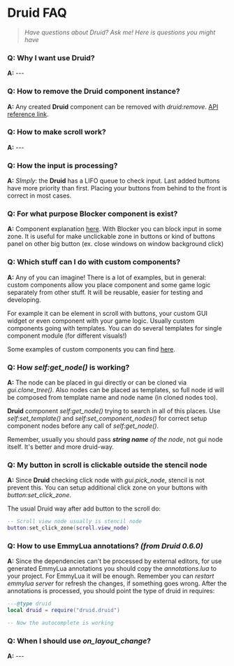 
# Druid FAQ

>_Have questions about Druid? Ask me!_
> _Here is questions you might have_

### Q: Why I want use Druid?
**A:** ---


### Q: How to remove the Druid component instance?
**A:** Any created **Druid** component can be removed with _druid:remove_. [API reference link](https://insality.github.io/druid/modules/druid_instance.html#druid:remove).


### Q: How to make scroll work?
**A:** ---


### Q: How the input is processing?
**A:**
*SImply*: the **Druid** has a LIFO queue to check input. Last added buttons have more priority than first. Placing your buttons from behind to the front is correct in most cases.


### Q: For what purpose Blocker component is exist?
**A:** Component explanation [here](https://github.com/Insality/druid/blob/master/docs_md/01-components.md#notes-2). 
With Blocker you can block input in some zone. It is useful for make unclickable zone in buttons or kind of buttons panel on other big button (ex. close windows on window background click)


### Q: Which stuff can I do with custom components?
**A:** Any of you can imagine! There is a lot of examples, but in general: custom components allow you place component and some game logic separately from other stuff. It will be reusable, easier for testing and developing.

For example it can be element in scroll with buttons, your custom GUI widget or even component with your game logic. Usually custom components going with templates. You can do several templates for single component module (for different visuals!)

Some examples of custom components you can find [here](https://github.com/Insality/druid-assets).


### Q: How *self:get_node()* is working?
**A:** The node can be placed in gui directly or can be cloned via *gui.clone_tree()*. Also nodes can be placed as templates, so full node id will be composed from template name and node name (in cloned nodes too).

**Druid** component *self:get_node()* trying to search in all of this places. Use *self:set_template()* and *self:set_component_nodes()* for correct setup component nodes before any call of *self:get_node()*.

Remember, usually you should pass *__string name__ of the node*, not gui node itself. It's better and more druid-way. 


### Q: My button in scroll is clickable outside the stencil node
**A:** Since **Druid** checking click node with _gui.pick_node_, stencil is not prevent this. You can setup additional click zone on your buttons with _button:set_click_zone_.

The usual Druid way after add button to the scroll do:
```lua
-- Scroll view node usually is stencil node
button:set_click_zone(scroll.view_node)
 ```


### Q: How to use EmmyLua annotations? _(from Druid 0.6.0)_
**A:** Since the dependencies can't be processed by external editors, for use generated EmmyLua annotations you should copy the _annotations.lua_ to your project. For EmmyLua it will be enough. Remember you can _restart emmylua server_ for refresh the changes, if something goes wrong.
After the annotations is processed, you should point the type of druid in requires:
```lua
---@type druid
local druid = require("druid.druid")

-- Now the autocomplete is working
```


### Q: When I should use *on_layout_change*?
**A:** ---
